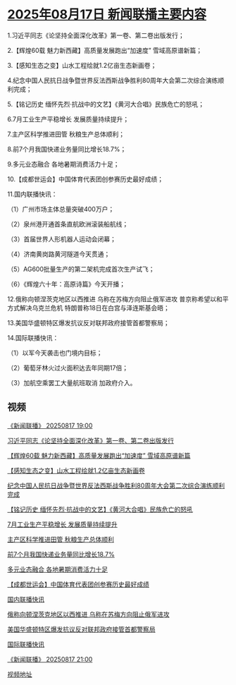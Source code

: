 # [2025年08月17日 新闻联播主要内容](https://tv.cctv.com/lm/xwlb/day/20250817.shtml)

1.习近平同志《论坚持全面深化改革》第一卷、第二卷出版发行；

2.【辉煌60载 魅力新西藏】高质量发展跑出“加速度” 雪域高原谱新篇；

3.【感知生态之变】山水工程绘就1.2亿亩生态新画卷；

4.纪念中国人民抗日战争暨世界反法西斯战争胜利80周年大会第二次综合演练顺利完成；

5.【铭记历史 缅怀先烈·抗战中的文艺】《黄河大合唱》民族危亡的怒吼；

6.7月工业生产平稳增长 发展质量持续提升；

7.主产区科学推进田管 秋粮生产总体顺利；

8.前7个月我国快递业务量同比增长18.7%；

9.多元业态融合 各地暑期消费活力十足；

10.【成都世运会】中国体育代表团创参赛历史最好成绩；

11.国内联播快讯：

（1）广州市场主体总量突破400万户；

（2）泉州港开通首条直航欧洲滚装船航线；

（3）首届世界人形机器人运动会闭幕；

（4）济南黄岗路黄河隧道今天贯通；

（5）AG600批量生产的第二架机完成首次生产试飞；

（6）《辉煌六十年：高原诗篇》今天开播；

12.俄称向顿涅茨克地区以西推进 乌称在苏梅方向阻止俄军进攻 普京称希望以和平方式解决乌克兰危机 特朗普称18日在白宫与泽连斯基会晤；

13.美国华盛顿特区爆发抗议反对联邦政府接管首都警察局；

14.国际联播快讯：

（1）以军今天袭击也门境内目标；

（2）葡萄牙林火过火面积达去年同期17倍；

（3）加航空乘罢工大量航班取消 加政府介入。

## 视频

[《新闻联播》 20250817 19:00](https://tv.cctv.com/2025/08/17/VIDEun5H5knSS0j2ugYlM2l7250817.shtml)

[习近平同志《论坚持全面深化改革》第一卷、第二卷出版发行](https://tv.cctv.com/2025/08/17/VIDEQmHNOm7ddwzwy74lDGdP250817.shtml)

[【辉煌60载 魅力新西藏】高质量发展跑出“加速度” 雪域高原谱新篇](https://tv.cctv.com/2025/08/17/VIDEL0S1yiIVrFXEtNaLyyIX250817.shtml)

[【感知生态之变】山水工程绘就1.2亿亩生态新画卷](https://tv.cctv.com/2025/08/17/VIDExvbw9WbmGIjXCzO4jR0Y250817.shtml)

[纪念中国人民抗日战争暨世界反法西斯战争胜利80周年大会第二次综合演练顺利完成](https://tv.cctv.com/2025/08/17/VIDEzrWI3GTH9I1F4UauYUGI250817.shtml)

[【铭记历史 缅怀先烈·抗战中的文艺】《黄河大合唱》民族危亡的怒吼](https://tv.cctv.com/2025/08/17/VIDEKghI2XmncddccI3P1Vh0250817.shtml)

[7月工业生产平稳增长 发展质量持续提升](https://tv.cctv.com/2025/08/17/VIDEkQHc04lnmjGAQ9LY2u5z250817.shtml)

[主产区科学推进田管 秋粮生产总体顺利](https://tv.cctv.com/2025/08/17/VIDEjgNrZnee4Lt2as3Az5vR250817.shtml)

[前7个月我国快递业务量同比增长18.7%](https://tv.cctv.com/2025/08/17/VIDEf9JiTiDsY5biOGQ64MeE250817.shtml)

[多元业态融合 各地暑期消费活力十足](https://tv.cctv.com/2025/08/17/VIDE5uSkWauK3RhlfkN2ZqQw250817.shtml)

[【成都世运会】中国体育代表团创参赛历史最好成绩](https://tv.cctv.com/2025/08/17/VIDESbl58dd6OgXhVTV78daE250817.shtml)

[国内联播快讯](https://tv.cctv.com/2025/08/17/VIDEXZufQSI1desIQ9l6FuDM250817.shtml)

[俄称向顿涅茨克地区以西推进 乌称在苏梅方向阻止俄军进攻](https://tv.cctv.com/2025/08/17/VIDEoiUFYB5daFp4TTqa1zB5250817.shtml)

[美国华盛顿特区爆发抗议反对联邦政府接管首都警察局](https://tv.cctv.com/2025/08/17/VIDESkjdeeA098Yrk7oFDGLP250817.shtml)

[国际联播快讯](https://tv.cctv.com/2025/08/17/VIDEBNJ81hsoSzv3LcoRwmzP250817.shtml)

[《新闻联播》 20250817 21:00](https://tv.cctv.com/2025/08/17/VIDES5DG50VsB0KhkqtTZiAN250817.shtml)

[视频地址](https://tv.cctv.com/lm/xwlb/day/20250817.shtml) 

